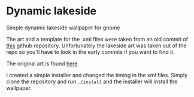 # Dynamic lakeside

Simple dynamic lakeside wallpaper for gnome

The art and a template for the .xml files were
taken from an old commit of [this](https://github.com/b1izzard-34/Dynamic-gnome-wallpapers "Original gnome wallpaper repo") github repository.
Unfortunately the lakeside art was taken out of the repo so you'll have to look in the early commits if you want to find it.

The original art is found [here](https://dynamicwallpaper.club/wallpaper/jculsb683ok "Original lakeside art")

I created a simple installer and changed the timing in the xml files.
Simply clone the repository and run `./install` and the installer will install the wallpaper.

